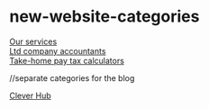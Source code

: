 # new-website-categories
<p>
<a href="https://cleveraccounts.com/our-services">Our services</a>
 <br>
<a href="https://cleveraccounts.com/limited-company">Ltd company accountants</a>
 <br>
<a href="https://cleveraccounts.com/contractor-accountants/take-home-pay-calculator">Take-home pay tax calculators</a> 
  
</p>
//separate categories for the blog
<p>
<a href="https://cleveraccounts.com/blog">Clever Hub</a> 
  
